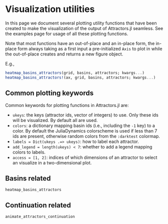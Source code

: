 # Visualization utilities

In this page we document several plotting utility functions that have been created to make the visualization of the output of Attractors.jl seamless. See the examples page for usage of all these plotting functions.

Note that most functions have an out-of-place and an in-place form, the in-place form always taking as a first input a pre-initialized `Axis` to plot in while the out-of-place creates and returns a new figure object.

E.g.,

```julia
heatmap_basins_attractors(grid, basins, attractors; kwargs...)
heatmap_basins_attractors!(ax, grid, basins, attractors; kwargs...)
```

## Common plotting keywords
Common keywords for plotting functions in Attractors.jl are:

- `ukeys`: the keys (attractor ids, vector of integers) to use.
  Only these ids will be visualized. By default all are used.
- `colors`: a dictionary mapping basin ids (i.e., including the `-1` key) to a color. By default the JuliaDynamics colorscheme is used if less than 7 ids are present, otherwise random colors from the `:darktest` colormap.
- `labels = Dict(ukeys .=> ukeys)`: how to label each attractor.
- `add_legend = length(ukeys) < 7`: whether to add a legend mapping colors to labels.
- `access = [1, 2]`: indices of which dimensions of an attractor to select an visualize in a two-dimensional plot.

## Basins related

```@docs
heatmap_basins_attractors
```
## Continuation related

```@docs
animate_attractors_continuation
```